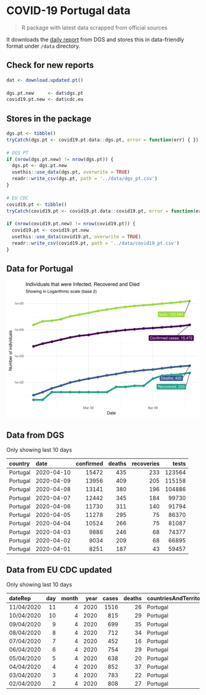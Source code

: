 COVID-19 Portugal data
================

> R package with latest data scrapped from official sources

It downloads the [daily
report](https://covid19.min-saude.pt/relatorio-de-situacao/) from DGS
and stores this in data-friendly format under `/data` directory.

## Check for new reports

``` r
dat <- download.updated.pt()

dgs.pt.new     <- dat$dgs.pt 
covid19.pt.new <- dat$cdc.eu
```

## Stores in the package

``` r
dgs.pt <- tibble()
tryCatch(dgs.pt <- covid19.pt.data::dgs.pt, error = function(err) { })

# DGS PT
if (nrow(dgs.pt.new) != nrow(dgs.pt)) {
  dgs.pt <- dgs.pt.new 
  usethis::use_data(dgs.pt, overwrite = TRUE)
  readr::write_csv(dgs.pt, path = '../data/dgs_pt.csv')
}

# EU CDC
covid19.pt <- tibble()
tryCatch(covid19.pt <- covid19.pt.data::covid19.pt, error = function(err) { })

if (nrow(covid19.pt.new) != nrow(covid19.pt)) {
  covid19.pt <- covid19.pt.new
  usethis::use_data(covid19.pt, overwrite = TRUE)
  readr::write_csv(covid19.pt, path = '../data/covid19_pt.csv')
}
```

## Data for Portugal

![](README_files/figure-gfm/unnamed-chunk-4-1.svg)<!-- -->

## Data from DGS

Only showing last 10 days

| country  | date       | confirmed | deaths | recoveries |  tests |
| :------- | :--------- | --------: | -----: | ---------: | -----: |
| Portugal | 2020-04-10 |     15472 |    435 |        233 | 123564 |
| Portugal | 2020-04-09 |     13956 |    409 |        205 | 115158 |
| Portugal | 2020-04-08 |     13141 |    380 |        196 | 104886 |
| Portugal | 2020-04-07 |     12442 |    345 |        184 |  99730 |
| Portugal | 2020-04-06 |     11730 |    311 |        140 |  91794 |
| Portugal | 2020-04-05 |     11278 |    295 |         75 |  86370 |
| Portugal | 2020-04-04 |     10524 |    266 |         75 |  81087 |
| Portugal | 2020-04-03 |      9886 |    246 |         68 |  74377 |
| Portugal | 2020-04-02 |      9034 |    209 |         68 |  66895 |
| Portugal | 2020-04-01 |      8251 |    187 |         43 |  59457 |

## Data from EU CDC updated

Only showing last 10
days

| dateRep    | day | month | year | cases | deaths | countriesAndTerritories | geoId | countryterritoryCode | popData2018 |
| :--------- | --: | ----: | ---: | ----: | -----: | :---------------------- | :---- | :------------------- | ----------: |
| 11/04/2020 |  11 |     4 | 2020 |  1516 |     26 | Portugal                | PT    | PRT                  |    10281762 |
| 10/04/2020 |  10 |     4 | 2020 |   815 |     29 | Portugal                | PT    | PRT                  |    10281762 |
| 09/04/2020 |   9 |     4 | 2020 |   699 |     35 | Portugal                | PT    | PRT                  |    10281762 |
| 08/04/2020 |   8 |     4 | 2020 |   712 |     34 | Portugal                | PT    | PRT                  |    10281762 |
| 07/04/2020 |   7 |     4 | 2020 |   452 |     16 | Portugal                | PT    | PRT                  |    10281762 |
| 06/04/2020 |   6 |     4 | 2020 |   754 |     29 | Portugal                | PT    | PRT                  |    10281762 |
| 05/04/2020 |   5 |     4 | 2020 |   638 |     20 | Portugal                | PT    | PRT                  |    10281762 |
| 04/04/2020 |   4 |     4 | 2020 |   852 |     37 | Portugal                | PT    | PRT                  |    10281762 |
| 03/04/2020 |   3 |     4 | 2020 |   783 |     22 | Portugal                | PT    | PRT                  |    10281762 |
| 02/04/2020 |   2 |     4 | 2020 |   808 |     27 | Portugal                | PT    | PRT                  |    10281762 |

